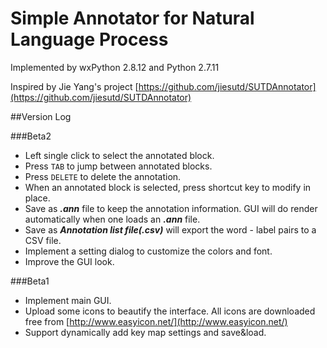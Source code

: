 # Simple Annotator for Natural Language Process

Implemented by wxPython 2.8.12 and Python 2.7.11

Inspired by Jie Yang's project [https://github.com/jiesutd/SUTDAnnotator](https://github.com/jiesutd/SUTDAnnotator)

##Version Log

###Beta2
- Left single click to select the annotated block.
- Press `TAB` to jump between annotated blocks.
- Press `DELETE` to delete the annotation.
- When an annotated block is selected, press shortcut key to modify in place.
- Save as ***.ann*** file to keep the annotation information. GUI will do render automatically when one loads an ***.ann*** file.
- Save as ***Annotation list file(.csv)*** will export the word - label pairs to a CSV file.
- Implement a setting dialog to customize the colors and font.
- Improve the GUI look.

###Beta1
- Implement main GUI.
- Upload some icons to beautify the interface. All icons are downloaded free from [http://www.easyicon.net/](http://www.easyicon.net/)
- Support dynamically add key map settings and save&load.

